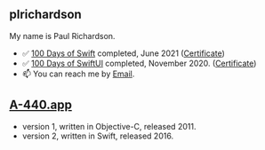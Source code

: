 
## plrichardson

My name is Paul Richardson.

<!---
- 🏋️ currently digesting [Programming iOS 14][4].
--->
- ✅ [100 Days of Swift][1] completed, June 2021 ([Certificate](https://user-images.githubusercontent.com/69896195/123594361-f4165200-d832-11eb-8c7e-6636740e9f1b.jpg))
- ✅ [100 Days of SwiftUI][2] completed, November 2020. ([Certificate](https://user-images.githubusercontent.com/69896195/123594798-7c94f280-d833-11eb-8878-253b0cea26d0.jpg))
- 📫 You can reach me by [Email][5].

## [A-440.app][3]

- version 1, written in Objective-C, released 2011.
- version 2, written in Swift, released 2016.

[1]: https://github.com/plr-100daysOfSwift
[2]: https://github.com/plr-100daysOfSwiftUI
[3]: https://apps.apple.com/us/app/a-440-tuning-fork/id335593282
[4]: https://learning.oreilly.com/library/view/programming-ios-14/9781492092162/
[5]: mailto:developer@photographerafoot.com?subject=Contact%20via%20Github
